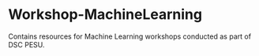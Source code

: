 # Workshop-MachineLearning
Contains resources for Machine Learning workshops conducted as part of DSC PESU.
